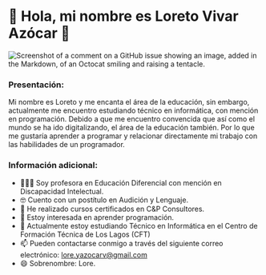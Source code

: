 # 👋 Hola, mi nombre es Loreto Vivar Azócar 🌱   
![Screenshot of a comment on a GitHub issue showing an image, added in the Markdown, of an Octocat smiling and raising a tentacle.](https://myoctocat.com/assets/images/base-octocat.svg)

### Presentación:
Mi nombre es Loreto y me encanta el área de la educación, sin embargo, actualmente me encuentro estudiando técnico en informática,  con mención en programación. Debido a que me encuentro convencida que así como el mundo se ha ido digitalizando, el área de la educación también. Por lo que me gustaría aprender a programar y relacionar directamente mi trabajo con las habilidades de un programador.

### Información adicional:
- 👩🏽‍🏫 Soy profesora en Educación Diferencial con mención en Discapacidad Intelectual.
- 🤓 Cuento con un postítulo en Audición y Lenguaje.
- 🧐 He realizado cursos certificados en C&P Consultores.
- 👀 Estoy interesada en aprender programación.
- 🌱 Actualmente estoy estudiando Técnico en Informática en el Centro de Formación Técnica de Los Lagos (CFT)
- 📫 Pueden contactarse conmigo a través del siguiente correo electrónico: lore.yazocarv@gmail.com
- 😄 Sobrenombre: Lore.


<!---
Loreto-Vivar/Loreto-Vivar is a ✨ special ✨ repository because its `README.md` (this file) appears on your GitHub profile.
You can click the Preview link to take a look at your changes.
--->
